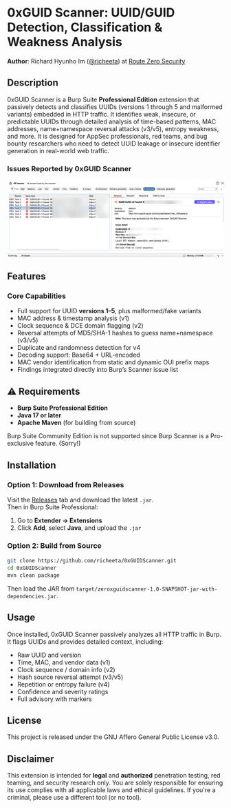 # 0xGUID Scanner: UUID/GUID Detection, Classification & Weakness Analysis  
**Author**: Richard Hyunho Im ([@richeeta](https://github.com/richeeta)) at [Route Zero Security](https://routezero.security)

## Description

0xGUID Scanner is a Burp Suite **Professional Edition** extension that passively detects and classifies UUIDs (versions 1 through 5 and malformed variants) embedded in HTTP traffic. It identifies weak, insecure, or predictable UUIDs through detailed analysis of time-based patterns, MAC addresses, name+namespace reversal attacks (v3/v5), entropy weakness, and more. It is designed for AppSec professionals, red teams, and bug bounty researchers who need to detect UUID leakage or insecure identifier generation in real-world web traffic.

### Issues Reported by 0xGUID Scanner  
![ScannerReport](https://github.com/richeeta/0xGUIDScanner/blob/main/screenshot.png)

## Features

### Core Capabilities

* Full support for UUID **versions 1–5**, plus malformed/fake variants
* MAC address & timestamp analysis (v1)
* Clock sequence & DCE domain flagging (v2)
* Reversal attempts of MD5/SHA-1 hashes to guess name+namespace (v3/v5)
* Duplicate and randomness detection for v4
* Decoding support: Base64 + URL-encoded
* MAC vendor identification from static and dynamic OUI prefix maps
* Findings integrated directly into Burp’s Scanner issue list


## ⚠️ Requirements
- **Burp Suite Professional Edition**
- **Java 17 or later**
- **Apache Maven** (for building from source)

Burp Suite Community Edition is not supported since Burp Scanner is a Pro-exclusive feature. (Sorry!) 

## Installation

### Option 1: Download from Releases

Visit the [Releases](https://github.com/richeeta/0xGUIDScanner/releases) tab and download the latest `.jar`.  
Then in Burp Suite Professional:

1. Go to **Extender → Extensions**
2. Click **Add**, select **Java**, and upload the `.jar`

### Option 2: Build from Source

```bash
git clone https://github.com/richeeta/0xGUIDScanner.git
cd 0xGUIDScanner
mvn clean package
```

Then load the JAR from `target/zeroxguidscanner-1.0-SNAPSHOT-jar-with-dependencies.jar`.

## Usage

Once installed, 0xGUID Scanner passively analyzes all HTTP traffic in Burp.
It flags UUIDs and provides detailed context, including:
- Raw UUID and version
- Time, MAC, and vendor data (v1)
- Clock sequence / domain info (v2)
- Hash source reversal attempt (v3/v5)
- Repetition or entropy failure (v4)
- Confidence and severity ratings
- Full advisory with markers

## License

This project is released under the GNU Affero General Public License v3.0.

## Disclaimer

This extension is intended for **legal** and **authorized** penetration testing, red teaming, and security research only. You are solely responsible for ensuring its use complies with all applicable laws and ethical guidelines. If you're a criminal, please use a different tool (or no tool).
